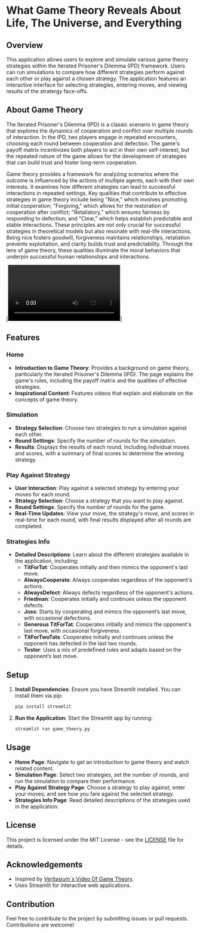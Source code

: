 # What Game Theory Reveals About Life, The Universe, and Everything

## Overview

This application allows users to explore and simulate various game theory strategies within the Iterated Prisoner's Dilemma (IPD) framework. Users can run simulations to compare how different strategies perform against each other or play against a chosen strategy. The application features an interactive interface for selecting strategies, entering moves, and viewing results of the stratergy face-offs.

## About Game Theory

The Iterated Prisoner's Dilemma (IPD) is a classic scenario in game theory that explores the dynamics of cooperation and conflict over multiple rounds of interaction. In the IPD, two players engage in repeated encounters, choosing each round between cooperation and defection. The game's payoff matrix incentivizes both players to act in their own self-interest, but the repeated nature of the game allows for the development of strategies that can build trust and foster long-term cooperation.

Game theory provides a framework for analyzing scenarios where the outcome is influenced by the actions of multiple agents, each with their own interests. It examines how different strategies can lead to successful interactions in repeated settings. Key qualities that contribute to effective strategies in game theory include being "Nice," which involves promoting initial cooperation; "Forgiving," which allows for the restoration of cooperation after conflict; "Retaliatory," which ensures fairness by responding to defection; and "Clear," which helps establish predictable and stable interactions. These principles are not only crucial for successful strategies in theoretical models but also resonate with real-life interactions. Being nice fosters goodwill, forgiveness maintains relationships, retaliation prevents exploitation, and clarity builds trust and predictability. Through the lens of game theory, these qualities illuminate the moral behaviors that underpin successful human relationships and interactions.


[![](https://github.com/sidd2305/GameTheory/blob/main/goldy.mp4)]

## Features

### Home
- **Introduction to Game Theory**: Provides a background on game theory, particularly the Iterated Prisoner's Dilemma (IPD). The page explains the game's rules, including the payoff matrix and the qualities of effective strategies.
- **Inspirational Content**: Features videos that explain and elaborate on the concepts of game theory.

### Simulation
- **Strategy Selection**: Choose two strategies to run a simulation against each other.
- **Round Settings**: Specify the number of rounds for the simulation.
- **Results**: Displays the results of each round, including individual moves and scores, with a summary of final scores to determine the winning strategy.

### Play Against Strategy
- **User Interaction**: Play against a selected strategy by entering your moves for each round.
- **Strategy Selection**: Choose a strategy that you want to play against.
- **Round Settings**: Specify the number of rounds for the game.
- **Real-Time Updates**: View your move, the strategy's move, and scores in real-time for each round, with final results displayed after all rounds are completed.

### Strategies Info
- **Detailed Descriptions**: Learn about the different strategies available in the application, including:
  - **TitForTat**: Cooperates initially and then mimics the opponent's last move.
  - **AlwaysCooperate**: Always cooperates regardless of the opponent's actions.
  - **AlwaysDefect**: Always defects regardless of the opponent's actions.
  - **Friedman**: Cooperates initially and continues unless the opponent defects.
  - **Joss**: Starts by cooperating and mimics the opponent’s last move, with occasional defections.
  - **Generous TitForTat**: Cooperates initially and mimics the opponent's last move, with occasional forgiveness.
  - **TitForTwoTats**: Cooperates initially and continues unless the opponent has defected in the last two rounds.
  - **Tester**: Uses a mix of predefined rules and adapts based on the opponent’s last move.

## Setup

1. **Install Dependencies**: Ensure you have Streamlit installed. You can install them via pip:
    ```bash
    pip install streamlit 
    ```
2. **Run the Application**: Start the Streamlit app by running:
    ```bash
    streamlit run game_theory.py
    ```

## Usage

- **Home Page**: Navigate to get an introduction to game theory and watch related content.
- **Simulation Page**: Select two strategies, set the number of rounds, and run the simulation to compare their performance.
- **Play Against Strategy Page**: Choose a strategy to play against, enter your moves, and see how you fare against the selected strategy.
- **Strategies Info Page**: Read detailed descriptions of the strategies used in the application.

## License

This project is licensed under the MIT License - see the [LICENSE](LICENSE) file for details.

## Acknowledgements

- Inspired by [Veritasium`s Video Of Game Theory](https://youtu.be/mScpHTIi-kM?si=ZoihaPKaeyHJABXY).
- Uses Streamlit for interactive web applications.

## Contribution

Feel free to contribute to the project by submitting issues or pull requests. Contributions are welcome!
